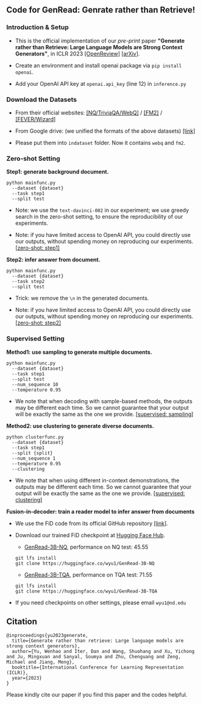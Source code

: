 ## Code for GenRead: Genrate rather than Retrieve!

### Introduction & Setup

- This is the official implementation of our *pre-print* paper **"Generate rather than Retrieve: Large Language Models are Strong Context Generators"**, in ICLR 2023 [\[OpenReview\]](https://openreview.net/forum?id=fB0hRu9GZUS) [\[arXiv\]](https://arxiv.org/abs/2209.10063).

- Create an environment and install openai package via `pip install openai`.

- Add your OpenAI API key at `openai.api_key` (line 12) in `inference.py`

### Download the Datasets

- From their official websites: [\[NQ/TriviaQA/WebQ\]](https://github.com/facebookresearch/DPR) / [\[FM2\]](https://github.com/google-research/fool-me-twice) / [\[FEVER/Wizard\]](https://github.com/facebookresearch/KILT)

- From Google drive: (we unified the formats of the above datasets) [\[link\]](https://drive.google.com/drive/folders/1lFFTklW_0HuR53hLpFdLClgfSAhXn_2f?usp=sharing)

- Please put them into `indataset` folder. Now it contains `webq` and `fm2`.

### Zero-shot Setting 

**Step1: generate background document.**

```
python mainfunc.py 
  --dataset {dataset} 
  --task step1 
  --split test
```

- Note: we use the `text-davinci-002` in our experiment; we use greedy search in the zero-shot setting, to ensure the reproducibility of our experiments. 

- Note: if you have limited access to OpenAI API, you could directly use our outputs, without spending money on reproducing our experiments. [\[zero-shot: step1\]](https://drive.google.com/drive/folders/1u7VUOX2l86g4JkMPxPZ1vhMW8O7mwRZw?usp=sharing)

**Step2: infer answer from document.**

```
python mainfunc.py 
  --dataset {dataset} 
  --task step2 
  --split test
```

- Trick: we remove the `\n` in the generated documents. 

- Note: if you have limited access to OpenAI API, you could directly use our outputs, without spending money on reproducing our experiments. [\[zero-shot: step2\]](https://drive.google.com/drive/folders/1s5chlju2Nzh4IqH1I49m73mwlnVL2318?usp=sharing)


### Supervised Setting 

**Method1: use sampling to generate multiple documents.**

```
python mainfunc.py 
  --dataset {dataset} 
  --task step1 
  --split test 
  --num_sequence 10 
  --temperature 0.95
```

- We note that when decoding with sample-based methods, the outputs may be different each time. So we cannot guarantee that your output will be exactly the same as the one we provide. [\[supervised: sampling\]](https://drive.google.com/drive/folders/1ZHmbodWMx1WOyyPFe60_vI6rF3piFAxg?usp=sharing)

**Method2: use clustering to generate diverse documents.**

```
python clusterfunc.py 
  --dataset {dataset} 
  --task step1 
  --split {split} 
  --num_sequence 1 
  --temperature 0.95 
  --clustering
```

- We note that when using different in-context demonstrations, the outputs may be different each time. So we cannot guarantee that your output will be exactly the same as the one we provide. [\[supervised: clustering\]](https://drive.google.com/drive/folders/1DNjTTOLKi24wohJKu1Z-v6b4izfymlLu?usp=sharingg)


**Fusion-in-decoder: train a reader model to infer answer from documents**

- We use the FiD code from its official GitHub repository [\[link\]](https://github.com/facebookresearch/FiD).

- Download our trained FiD checkpoint at [Hugging Face Hub](https://huggingface.co/models). 

  - [GenRead-3B-NQ](https://huggingface.co/wyu1/GenRead-3B-NQ), performance on NQ test: 45.55
  ```
  git lfs install
  git clone https://huggingface.co/wyu1/GenRead-3B-NQ
  ```

  - [GenRead-3B-TQA](https://huggingface.co/wyu1/GenRead-3B-TQA), performance on TQA test: 71.55
  ```
  git lfs install
  git clone https://huggingface.co/wyu1/GenRead-3B-TQA
  ```

- If you need checkpoints on other settings, please email `wyu1@nd.edu`

## Citation

```
@inproceedings{yu2023generate,
  title={Generate rather than retrieve: Large language models are strong context generators},
  author={Yu, Wenhao and Iter, Dan and Wang, Shuohang and Xu, Yichong and Ju, Mingxuan and Sanyal, Soumya and Zhu, Chenguang and Zeng, Michael and Jiang, Meng},
  booktitle={International Conference for Learning Representation (ICLR)},
  year={2023}
}
```

Please kindly cite our paper if you find this paper and the codes helpful.
